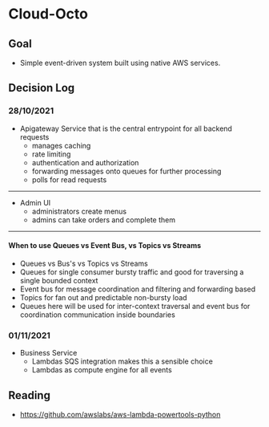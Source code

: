# Cloud-Octo

## Goal

* Simple event-driven system built using native AWS services.

## Decision Log 

### 28/10/2021

* Apigateway Service that is the central entrypoint for all backend requests
    - manages caching
    - rate limiting
    - authentication and authorization
    - forwarding messages onto queues for further processing
    - polls for read requests

---

* Admin UI
    - administrators create menus 
    - admins can take orders and complete them

---

#### When to use Queues vs Event Bus, vs Topics vs Streams

* Queues vs Bus's vs Topics vs Streams
* Queues for single consumer bursty traffic and good for traversing a single bounded context
* Event bus for message coordination and filtering and forwarding based
* Topics for fan out and predictable non-bursty load
* Queues here will be used for inter-context traversal and event bus for coordination communication inside boundaries

### 01/11/2021

* Business Service
    - Lambdas SQS integration makes this a sensible choice
    - Lambdas as compute engine for all events


## Reading

* https://github.com/awslabs/aws-lambda-powertools-python